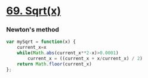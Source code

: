# [69. Sqrt(x)](https://leetcode.com/problems/sqrtx/)
### Newton's method
~~~javascript
var mySqrt = function(x) {
    current_x=x
    while(Math.abs(current_x**2-x)>0.0001)
        current_x = ((current_x + x/current_x) / 2)
    return Math.floor(current_x)
};
~~~
